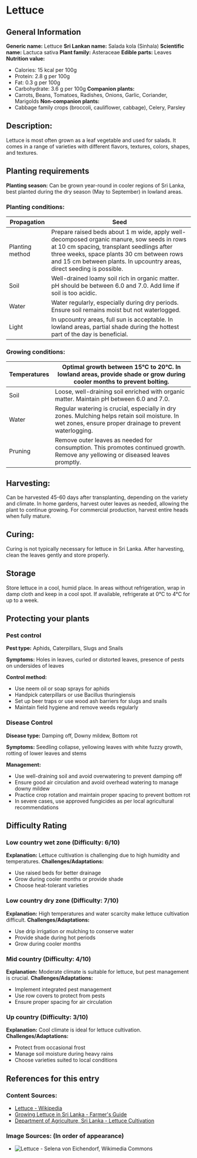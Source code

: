 # Lettuce

## General Information
**Generic name:** Lettuce
**Sri Lankan name:** Salada kola (Sinhala)
**Scientific name:** Lactuca sativa
**Plant family:** Asteraceae
**Edible parts:** Leaves
**Nutrition value:**
- Calories: 15 kcal per 100g
- Protein: 2.8 g per 100g
- Fat: 0.3 g per 100g
- Carbohydrate: 3.6 g per 100g
**Companion plants:**
- <update>Carrots, Beans, Tomatoes, Radishes, Onions, Garlic, Coriander, Marigolds</update>
**Non-companion plants:**
- <update>Cabbage family crops (broccoli, cauliflower, cabbage), Celery, Parsley</update>

## Description:
Lettuce is most often grown as a leaf vegetable and used for salads. It comes in a range of varieties with different flavors, textures, colors, shapes, and textures.

## Planting requirements
**Planting season:** <update>Can be grown year-round in cooler regions of Sri Lanka, best planted during the dry season (May to September) in lowland areas.</update>

### Planting conditions:
| **Propagation** | Seed |
|----|----|
| Planting method | <update>Prepare raised beds about 1 m wide, apply well-decomposed organic manure, sow seeds in rows at 10 cm spacing, transplant seedlings after three weeks, space plants 30 cm between rows and 15 cm between plants. In upcountry areas, direct seeding is possible.</update> |
| Soil | <update>Well-drained loamy soil rich in organic matter. pH should be between 6.0 and 7.0. Add lime if soil is too acidic.</update> |
| Water | <update>Water regularly, especially during dry periods. Ensure soil remains moist but not waterlogged.</update> |
| Light | <update>In upcountry areas, full sun is acceptable. In lowland areas, partial shade during the hottest part of the day is beneficial.</update> |

### Growing conditions:

| **Temperatures** | <update>Optimal growth between 15°C to 20°C. In lowland areas, provide shade or grow during cooler months to prevent bolting.</update> |
|----|----|
| Soil | <update>Loose, well-draining soil enriched with organic matter. Maintain pH between 6.0 and 7.0.</update> |
| Water | <update>Regular watering is crucial, especially in dry zones. Mulching helps retain soil moisture. In wet zones, ensure proper drainage to prevent waterlogging.</update> |
| Pruning | <update>Remove outer leaves as needed for consumption. This promotes continued growth. Remove any yellowing or diseased leaves promptly.</update> |

## Harvesting:
<update>Can be harvested 45-60 days after transplanting, depending on the variety and climate. In home gardens, harvest outer leaves as needed, allowing the plant to continue growing. For commercial production, harvest entire heads when fully mature.</update>

## Curing:
<update>Curing is not typically necessary for lettuce in Sri Lanka. After harvesting, clean the leaves gently and store properly.</update>

## Storage
<update>Store lettuce in a cool, humid place. In areas without refrigeration, wrap in damp cloth and keep in a cool spot. If available, refrigerate at 0°C to 4°C for up to a week.</update>

## Protecting your plants
### Pest control
**Pest type:** <update>Aphids, Caterpillars, Slugs and Snails</update>

**Symptoms:** <update>Holes in leaves, curled or distorted leaves, presence of pests on undersides of leaves</update>

**Control method:**
<update>
- Use neem oil or soap sprays for aphids
- Handpick caterpillars or use Bacillus thuringiensis
- Set up beer traps or use wood ash barriers for slugs and snails
- Maintain field hygiene and remove weeds regularly
</update>

### Disease Control
**Disease type:** <update>Damping off, Downy mildew, Bottom rot</update>

**Symptoms:** <update>Seedling collapse, yellowing leaves with white fuzzy growth, rotting of lower leaves and stems</update>

**Management:**
<update>
- Use well-draining soil and avoid overwatering to prevent damping off
- Ensure good air circulation and avoid overhead watering to manage downy mildew
- Practice crop rotation and maintain proper spacing to prevent bottom rot
- In severe cases, use approved fungicides as per local agricultural recommendations
</update>

## Difficulty Rating
### Low country wet zone (Difficulty: 6/10)
**Explanation:** Lettuce cultivation is challenging due to high humidity and temperatures.
**Challenges/Adaptations:**
- Use raised beds for better drainage
- Grow during cooler months or provide shade
- Choose heat-tolerant varieties

### Low country dry zone (Difficulty: 7/10)
**Explanation:** High temperatures and water scarcity make lettuce cultivation difficult.
**Challenges/Adaptations:**
- Use drip irrigation or mulching to conserve water
- Provide shade during hot periods
- Grow during cooler months

### Mid country (Difficulty: 4/10)
**Explanation:** Moderate climate is suitable for lettuce, but pest management is crucial.
**Challenges/Adaptations:**
- Implement integrated pest management
- Use row covers to protect from pests
- Ensure proper spacing for air circulation

### Up country (Difficulty: 3/10)
**Explanation:** Cool climate is ideal for lettuce cultivation.
**Challenges/Adaptations:**
- Protect from occasional frost
- Manage soil moisture during heavy rains
- Choose varieties suited to local conditions

## References for this entry
### Content Sources:
- [Lettuce - Wikipedia](https://en.wikipedia.org/wiki/Lettuce)
- [Growing Lettuce in Sri Lanka - Farmer's Guide](http://farmer.gov.lk/index.php?option=com_content&view=article&id=123&Itemid=76)
- <update>[Department of Agriculture, Sri Lanka - Lettuce Cultivation](https://www.doa.gov.lk/HORDI/index.php/en/crop-recommendations/1103-lettuce)</update>

### Image Sources: (In order of appearance)
- ![Lettuce](/api/attachments.redirect?id=a7350bba-4fb6-42e7-90f6-d85c7f9fa71c) - Selena von Eichendorf, Wikimedia Commons